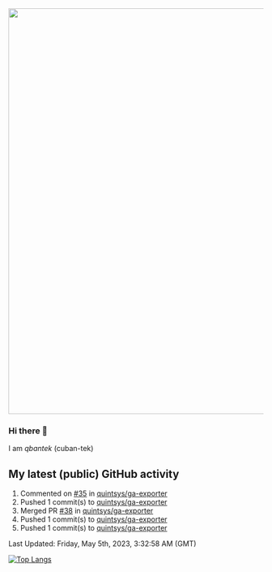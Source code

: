 <img src="https://user-images.githubusercontent.com/1090192/231227350-b13c0797-9e41-42a4-ab5c-d0e234d2a3d2.png" width="800px" />

### Hi there 👋

I am *qbantek* (cuban-tek)

<!--
**qbantek/qbantek** is a ✨ _special_ ✨ repository because its `README.md` (this file) appears on your GitHub profile.

Here are some ideas to get you started:

- 🔭 I’m currently working on ...
- 🌱 I’m currently learning ...
- 👯 I’m looking to collaborate on ...
- 🤔 I’m looking for help with ...
- 💬 Ask me about ...
- 📫 How to reach me: ...
- 😄 Pronouns: ...
- ⚡ Fun fact: ...
-->

## My latest (public) GitHub activity
<!--RECENT_ACTIVITY:start-->
1. Commented on [#35](https://github.com/quintsys/ga-exporter/pull/35#issuecomment-1535495972) in [quintsys/ga-exporter](https://github.com/quintsys/ga-exporter)<br>
2. Pushed 1 commit(s) to [quintsys/ga-exporter](https://github.com/quintsys/ga-exporter)<br>
3. Merged PR [#38](https://github.com/quintsys/ga-exporter/pull/38) in [quintsys/ga-exporter](https://github.com/quintsys/ga-exporter)<br>
4. Pushed 1 commit(s) to [quintsys/ga-exporter](https://github.com/quintsys/ga-exporter)<br>
5. Pushed 1 commit(s) to [quintsys/ga-exporter](https://github.com/quintsys/ga-exporter)<br>
<!--RECENT_ACTIVITY:end-->

<!--RECENT_ACTIVITY:last_update-->
Last Updated: Friday, May 5th, 2023, 3:32:58 AM (GMT)
<!--RECENT_ACTIVITY:last_update_end-->


[![Top Langs](https://github-readme-stats.vercel.app/api/top-langs/?username=qbantek&langs_count=10&hide_progress=true)](https://github.com/anuraghazra/github-readme-stats)
